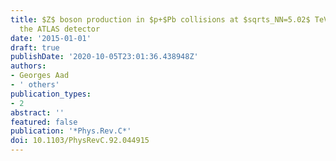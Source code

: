```yaml
---
title: $Z$ boson production in $p+$Pb collisions at $sqrts_NN=5.02$ TeV measured with
  the ATLAS detector
date: '2015-01-01'
draft: true
publishDate: '2020-10-05T23:01:36.438948Z'
authors:
- Georges Aad
- ' others'
publication_types:
- 2
abstract: ''
featured: false
publication: '*Phys.Rev.C*'
doi: 10.1103/PhysRevC.92.044915
---
```


